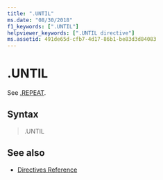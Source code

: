 ```yaml
---
title: ".UNTIL"
ms.date: "08/30/2018"
f1_keywords: [".UNTIL"]
helpviewer_keywords: [".UNTIL directive"]
ms.assetid: 491de65d-cfb7-4d17-86b1-be83d3d84083
---
```

# .UNTIL

See [.REPEAT](../../assembler/masm/dot-repeat.md).

## Syntax

> .UNTIL

## See also

- [Directives Reference](../../assembler/masm/directives-reference.md)
